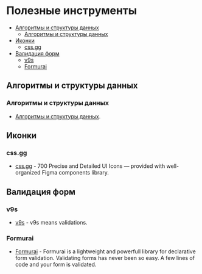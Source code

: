 # Полезные инструменты

- [Алгоритмы и структуры данных](#Алгоритмы-и-структуры-данных)
  - [Алгоритмы и структуры данных](#Алгоритмы-и-структуры-данных)
- [Иконки](#Иконки)
  - [css.gg](#css.gg)
- [Валидация форм](#валидация-форм)
  - [v9s](#ov9s)
  - [Formurai](#Formurai)

## Алгоритмы и структуры данных

### Алгоритмы и структуры данных
- [Алгоритмы и структуры данных](https://github.com/trekhleb/javascript-algorithms/blob/master/README.ru-RU.md).

## Иконки

### css.gg
- [css.gg](https://css.gg/) - 700 Precise and Detailed UI Icons — provided with well-organized Figma components library.

## Валидация форм

### v9s
- [v9s](https://github.com/vueent/v9s) - v9s means validations.
### Formurai
- [Formurai](https://github.com/Barto-dev/formurai) - Formurai is a lightweight and powerfull library for declarative form validation.
Validating forms has never been so easy. A few lines of code and your form is validated.
